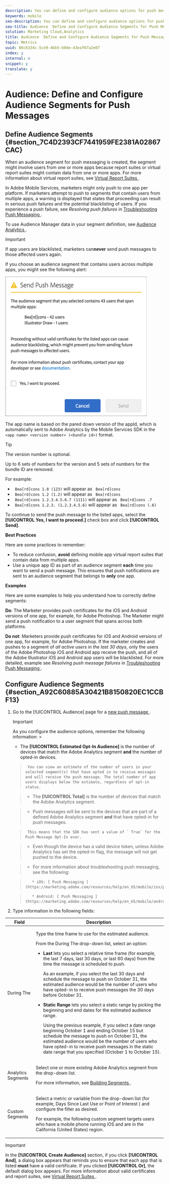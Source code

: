 ```yaml
---
description: You can define and configure audience options for push messages, including date range options, Analytics segments, and custom segments.
keywords: mobile
seo-description: You can define and configure audience options for push messages, including date range options, Analytics segments, and custom segments.
seo-title: Audience  Define and Configure Audience Segments for Push Messages
solution: Marketing Cloud,Analytics
title: Audience  Define and Configure Audience Segments for Push Messages
topic: Metrics
uuid: 86c6334c-5ce9-4bb5-b0de-43eaf67a2e07
index: y
internal: n
snippet: y
translate: y
---
```


# Audience: Define and Configure Audience Segments for Push Messages


## Define Audience Segments {#section_7C4D2393CF7441959FE2381A02867CAC}

When an audience segment for push messaging is created, the segment might involve users from one or more apps because report suites or virtual report suites might contain data from one or more apps. For more information about virtual report suites, see [ Virtual Report Suites ](../../manage_apps/c_mob_vrs.md#concept_0C6EDD6139AC4B08A2316CFCE77CC717). 

In Adobe Mobile Services, marketers might only push to one app per platform. If marketers attempt to push to segments that contain users from multiple apps, a warning is displayed that states that proceeding can result in serious push failures and the potential blacklisting of users. If you experience a push failure, see *Resolving push failures* in [ Troubleshooting Push Messaging ](../../in_app_messaging/t_create_push_message/c_troubleshooting-push-messaging.md#concept_8CECEBF5C278422796BAD09107DCED93). 

To use Audience Manager data in your segment definition, see [ Audience Analytics ](https://marketing.adobe.com/resources/help/en_US/analytics/audiences/). 


>[!IMPORTANT]
>
>If app users are blacklisted, marketers can**never** send push messages to those affected users again. 



If you choose an audience segment that contains users across multiple apps, you might see the following alert: 

<a id="fig_7E5A14944B61420FBE34D459A3A5F5D6"></a> ![](assets/multiple_appname.png) 

The app name is based on the pared down version of the appId, which is automatically sent to Adobe Analytics by the Mobile Services SDK in the ` <app name> <version number> (<bundle id>)` format. 


>[!TIP]
>
>The version number is optional.



Up to 6 sets of numbers for the version and 5 sets of numbers for the bundle ID are removed. 

For example: 


* ` Bea[rd]cons 1.0 (123)` will appear as ` Bea[rd]cons`
* ` Bea[rd]cons 1.2 (1.2)` will appear as ` Bea[rd]cons`
* ` Bea[rd]cons 1.2.3.4.5.6.7 (1111)` will appear as ` Bea[rd]cons .7`
* ` Bea[rd]cons 1.2.3. (1.2.3.4.5.6)` will appear as ` Bea[rd]cons (.6)`


To continue to send the push message to the listed apps, select the **[!UICONTROL  Yes, I want to proceed.]** check box and click **[!UICONTROL  Send]**. 

**Best Practices** 

Here are some practices to remember: 


* To reduce confusion, **avoid** defining mobile app virtual report suites that contain data from multiple apps.
* Use a unique app ID as part of an audience segment **each** time you want to send a push message. This ensures that push notifications are sent to an audience segment that belongs to **only** one app. 



**Examples** 

Here are some examples to help you understand how to correctly define segments: 

**Do**: The Marketer provides push certificates for the iOS and Android versions of one app, for example, for Adobe Photoshop. The Marketer might send a push notification to a user segment that spans across both platforms. 

**Do not**: Marketers provide push certificates for iOS and Android versions of one app, for example, for Adobe Photoshop. If the marketer creates and pushes to a segment of *all active users in the last 30 days*, only the users of the Adobe Photoshop iOS and Android app receive the push, and all of the Adobe Illustrator iOS and Android app users will be blacklisted. For more detailed, example see *Resolving push message failures* in [ Troubleshooting Push Messaging ](../../in_app_messaging/t_create_push_message/c_troubleshooting-push-messaging.md#concept_8CECEBF5C278422796BAD09107DCED93). 

## Configure Audience Segments {#section_A92C60885A30421B8150820EC1CCBF13}


1. Go to the [!UICONTROL  Audience] page for a [ new push message ](../../in_app_messaging/t_create_push_message/t_create_push_message.md#task_70E6D9C01F5A4082B9880C049804A2A0). 


   >[!IMPORTANT]
   >
   >As you configure the audience options, remember the following information:   >
   >    * The **[!UICONTROL  Estimated Opt-In Audience]** is the number of devices that match the Adobe Analytics segment **and** the number of opted-in devices. 

   >      You can view an estimate of the number of users in your selected segment(s) that have opted in to receive messages and will receive the push message. The total number of app users displays below the estimate, regardless of opt-in status. 

   >    * The **[!UICONTROL  Total]** is the number of devices that match the Adobe Analytics segment. 

   >    * Push messages will be sent to the devices that are part of a defined Adobe Analytics segment **and** that have opted-in for push messages. 

   >      This means that the SDK has sent a value of ` True` for the Push Message Opt-In evar. 

   >    * Even though the device has a valid device token, unless Adobe Analytics has set the opted-in flag, the message will not get pushed to the device. 

   >    * For more information about troubleshooting push messaging, see the following: 

   >    
   >        * iOS: [ Push Messaging ](https://marketing.adobe.com/resources/help/en_US/mobile/ios/push_messaging.html) 

   >        * Android: [ Push Messaging ](https://marketing.adobe.com/resources/help/en_US/mobile/android/push_messaging.html) 







1. Type information in the following fields: 



<table id="table_13247225F51041EC8CD91BE02C9BCC2F"> 
 <thead> 
  <tr> 
   <th colname="col1" class="entry"> Field </th> 
   <th colname="col2" class="entry"> Description </th> 
  </tr> 
 </thead>
 <tbody> 
  <tr> 
   <td colname="col1"> <p> <span class="uicontrol"> During The </span> </p> </td> 
   <td colname="col2"> <p>Type the time frame to use for the estimated audience. </p> <p>From the <span class="uicontrol"> During The </span> drop-down list, select an option: </p> <p> 
     <ul id="ul_17E1C6D5ADA44E4A992567C35B0A1CE7"> 
      <li id="li_5E7BD71F96704C1FA1A215E9E2FC559C"> <p><b>Last</b> lets you select a relative time frame (for example, the last 7 days, last 30 days, or last 60 days) from the time the message is scheduled to push. </p> <p>As an example, if you select the last 30 days and schedule the message to push on October 31, the estimated audience would be the number of users who have opted-in to receive push messages the 30 days before October 31. </p> </li> 
      <li id="li_2320DCE8A02D420B9E11DAB98C154A3C"> <p><b>Static Range</b> lets you select a static range by picking the beginning and end dates for the estimated audience range. </p> <p>Using the previous example, if you select a date range beginning October 1 and ending October 15 but schedule the message to push on October 31, the estimated audience would be the number of users who have opted-in to receive push messages in the static date range that you specified (October 1 to October 15). </p> </li> 
     </ul> </p> </td> 
  </tr> 
  <tr> 
   <td colname="col1"> <p> <span class="uicontrol"> Analytics Segments </span> </p> </td> 
   <td colname="col2"> <p>Select one or more existing <span class="keyword"> Adobe Analytics </span> segment from the drop-down list. </p> <p>For more information, see <a href="https://marketing.adobe.com/resources/help/en_US/analytics/segment/seg_build.html" format="https" scope="external"> Building Segments </a>. </p> </td> 
  </tr> 
  <tr> 
   <td colname="col1"> <p> <span class="uicontrol"> Custom Segments </span> </p> </td> 
   <td colname="col2"> <p>Select a metric or variable from the drop-down list (for example, <span class="uicontrol"> Days Since Last Use </span> or <span class="uicontrol"> Point of Interest </span>) and configure the filter as desired. </p> <p>For example, the following custom segment targets users who have a mobile phone running iOS and are in the California (United States) region. </p> </td> 
  </tr> 
 </tbody> 
</table>


   >[!IMPORTANT]
   >
   >In the **[!UICONTROL  Create Audience]** section, if you click **[!UICONTROL  And]**, a dialog box appears that reminds you to ensure that each app that is listed **must** have a valid certificate. If you clicked **[!UICONTROL  Or]**, the default dialog box appears. For more information about valid certificates and report suites, see [ Virtual Report Suites ](../../manage_apps/c_mob_vrs.md#concept_0C6EDD6139AC4B08A2316CFCE77CC717). 



